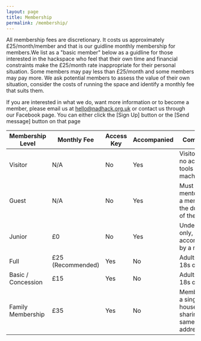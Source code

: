 ```yaml
---
layout: page
title: Membership
permalink: /membership/
---
```



All membership fees are discretionary. It costs us approximately £25/month/member and that is our guidline monthly membership for members.We list as a "basic member" below as a guidline for those interested in the hackspace who feel that their own time and financial constraints make the £25/month rate inappropriate for their personal situation. Some members may pay less than £25/month and some members may pay more. We ask potential members to assess the value of their own situation, consider the costs of running the space and identify a monthly fee that suits them.

If you are interested in what we do, want more information or to become a member, please email us at [hello@nadhack.org.uk](mailto:hello@nadhack.org.uk) or contact us through our Facebook page. You can either click the [Sign Up] button or the [Send message] button on that page

| Membership Level | Monthly Fee | Access Key | Accompanied | Comments |
| --- | --- | --- | --- | --- |
| Visitor | N/A | No | Yes | Visitor only, no access to tools / machines |
| Guest | N/A | No | Yes | Must be mentored by a member for the duration of the visit |
| Junior | £0 | No | Yes | Under 18s only, must be accompanied by a member |
| Full | £25 (Recommended) | Yes | No | Adults (over 18s only) |
| Basic / Concession | £15 | Yes | No | Adults (over 18s only) |
| Family Membership | £35 | Yes | No | Members of a single household sharing the same address |
